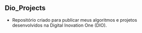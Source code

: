## Dio_Projects

* Repositório criado para publicar meus algoritmos e projetos desenvolvidos na Digital Inovation One (DIO).
